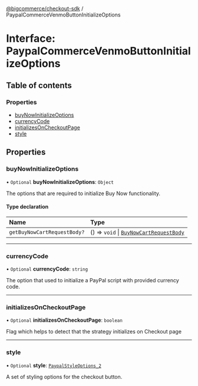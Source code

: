 [@bigcommerce/checkout-sdk](../README.md) / PaypalCommerceVenmoButtonInitializeOptions

# Interface: PaypalCommerceVenmoButtonInitializeOptions

## Table of contents

### Properties

- [buyNowInitializeOptions](PaypalCommerceVenmoButtonInitializeOptions.md#buynowinitializeoptions)
- [currencyCode](PaypalCommerceVenmoButtonInitializeOptions.md#currencycode)
- [initializesOnCheckoutPage](PaypalCommerceVenmoButtonInitializeOptions.md#initializesoncheckoutpage)
- [style](PaypalCommerceVenmoButtonInitializeOptions.md#style)

## Properties

### buyNowInitializeOptions

• `Optional` **buyNowInitializeOptions**: `Object`

The options that are required to initialize Buy Now functionality.

#### Type declaration

| Name | Type |
| :------ | :------ |
| `getBuyNowCartRequestBody?` | () => `void` \| [`BuyNowCartRequestBody`](BuyNowCartRequestBody.md) |

___

### currencyCode

• `Optional` **currencyCode**: `string`

The option that used to initialize a PayPal script with provided currency code.

___

### initializesOnCheckoutPage

• `Optional` **initializesOnCheckoutPage**: `boolean`

Flag which helps to detect that the strategy initializes on Checkout page

___

### style

• `Optional` **style**: [`PaypalStyleOptions_2`](PaypalStyleOptions_2.md)

A set of styling options for the checkout button.
